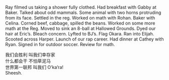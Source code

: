 Ray filmed us taking a shower fully clothed. Had breakfast with Gabby at Baker. Talked about odd mammals. Some animal with two horns protruding from its face. Settled in the reg. Worked on math with Rohan. Baker with Celina. Corned beef, cabbage, spilled the beans. Worked on some more math at the Reg. Moved to sink an 8-ball at Hallowed Grounds. Dyed our hair at Eric’s. Bleach concern. Lyfted to BJ’s. Flag Okara. Ran into Elijah. Scooted across Harper. Launch of our rap career. Had dinner at Cathey with Ryan. Signed in for outdoor soccer. Review for math. 

我们会胜利 叫我们幸存家  
什么都会干 不怕草泥马  
世界第一联邦 叫我们 O’ka’ra\!  
Sheesh.
